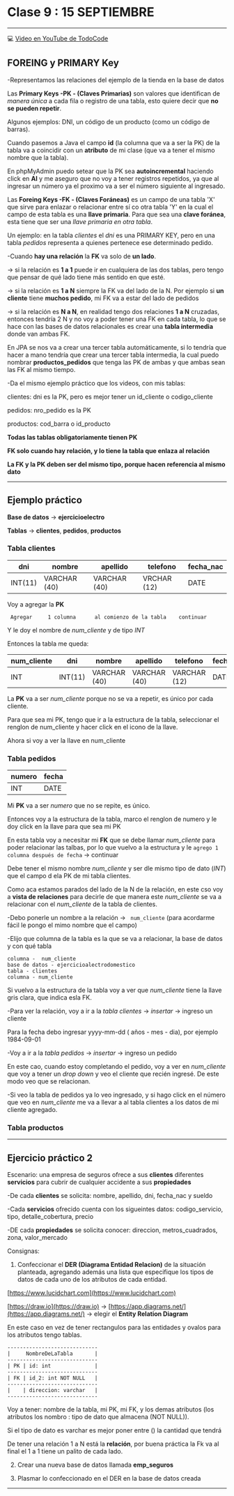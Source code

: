 # Clase 9 : 15 SEPTIEMBRE


---

:computer: [Video en YouTube de TodoCode](https://www.youtube.com/watch?v=tyyhIsDmVM0&list=PLQxX2eiEaqbwcW3dkmUqJq7B-SXHyCglf&index=5)

## FOREING y PRIMARY Key

-Representamos las relaciones del ejemplo de la tienda en la base de datos

Las **Primary Keys -PK - (Claves Primarias)** son valores que identifican de *manera única* a cada fila o registro de una tabla, esto quiere decir que **no se pueden repetir**.

Algunos ejemplos: DNI, un código de un producto (como un código de barras).

Cuando pasemos a Java el campo **id** (la columna que va a ser la PK) de la tabla va a coincidir con un **atributo** de mi clase (que va a tener el mismo nombre que la tabla).


En phpMyAdmin puedo setear que la PK sea **autoincremental** haciendo click en **AI** y me aseguro que no voy a tener registros repetidos, ya que al ingresar un número ya el proximo va a ser el número siguiente al ingresado.


Las **Foreing Keys -FK - (Claves Foráneas)** es un campo de una tabla 'X' que sirve para enlazar o relacionar entre sí co otra tabla 'Y' en la cual el campo de esta tabla es una **llave primaria**. Para que sea una **clave foránea**, esta tiene que ser una *llave primaria en otra tabla*. 

Un ejemplo: en la tabla *clientes* el *dni* es una PRIMARY KEY, pero en una tabla *pedidos* representa a quienes pertenece ese determinado pedido.


-Cuando **hay una relación** la **FK** va solo de **un lado**.

-> si la relación es **1 a 1** puede ir en cualquiera de las dos tablas, pero tengo que pensar de qué lado tiene más sentido en que esté.

-> si la relación es **1 a N** siempre la FK va del lado de la N. Por ejemplo si **un cliente** tiene **muchos pedido**, mi FK va a estar del lado de pedidos

-> si la relación es **N a N**, en realidad tengo dos relaciones  **1 a N** cruzadas, entonces tendría 2 N y no voy a poder tener una FK en cada tabla, lo que se hace con las bases de datos relacionales es crear una **tabla intermedia** donde van ambas FK.

En JPA se nos va a crear una tercer tabla automáticamente, si lo tendría que hacer a mano tendría que crear una tercer tabla intermedia, la cual puedo nombrar **productos_pedidos** que tenga las PK de ambas y que ambas sean las FK al mismo tiempo.

-Da el mismo ejemplo práctico que los videos, con mis tablas:

clientes: dni es la PK, pero es mejor tener un id_cliente o codigo_cliente

pedidos: nro_pedido es la PK

productos: cod_barra o id_producto


**Todas las tablas obligatoriamente tienen PK**

**FK solo cuando hay relación, y lo tiene la tabla que enlaza al relación**

**La FK y la PK deben ser del mismo tipo, porque hacen referencia al mismo dato**


---

## Ejemplo práctico

**Base de datos** -> **ejercicioelectro**

**Tablas** -> **clientes**, **pedidos**, **productos**

### Tabla clientes

| dni | nombre | apellido | telefono | fecha_nac |
| --- | ------ | -------- | -------- | ----------|
| INT(11) | VARCHAR (40) | VARCHAR (40) | VRCHAR (12) | DATE |

Voy a agregar la **PK**

``` Agregar     1 columna      al comienzo de la tabla    continuar```

Y le doy el nombre de *num_cliente* y de tipo *INT*

Entonces la tabla me queda:

| num_cliente | dni | nombre | apellido | telefono | fecha_nac |
| ----------- | --- | ------ | -------- | -------- | ----------|
| INT | INT(11) | VARCHAR (40) | VARCHAR (40) | VARCHAR (12) | DATE |


La **PK** va a ser *num_cliente* porque no se va a repetir, es único por cada cliente.

Para que sea mi PK, tengo que ir a la estructura de la tabla, seleccionar el renglon de num_cliente y hacer click en el icono de la llave.

Ahora si voy a ver la llave en num_cliente


### Tabla pedidos

| numero | fecha |
| ------ | ----- |
| INT | DATE |

Mi **PK** va a ser *numero* que no se repite, es único.

Entonces voy a la estructura de la tabla, marco el renglon de numero y le doy click en la llave para que sea mi PK

En esta tabla voy a necesitar mi **FK** que se debe llamar *num_cliente* para poder relacionar las talbas, por lo que vuelvo a la estructura y le ```agrego 1 columna después de fecha``` -> continuar

Debe tener el mismo nombre *num_cliente* y ser dle mismo tipo de dato (*INT*) que el campo d ela PK de mi tabla clientes.

Como aca estamos parados del lado de la N de la relación, en este cso voy a **vista de relaciones** para decirle de que manera este *num_cliente* se va a relacionar con el *num_cliente* de la tabla de clientes.

-Debo ponerle un nombre a la relación -> ``` num_cliente```  (para acordarme fácil le pongo el mimo nombre que el campo)

-Elijo que columna de la tabla es la que se va a relacionar, la base de datos y con qué tabla

``` 
columna -  num_cliente
base de datos - ejercicioalectrodomestico
tabla - clientes
columna - num_cliente
```

Si vuelvo a la estructura de la tabla voy a ver que *num_cliente* tiene la llave gris clara, que indica esla FK.


-Para ver la relación, voy a ir a la *tabla clientes* -> *insertar* -> ingreso un cliente

Para la fecha debo ingresar yyyy-mm-dd  ( años - mes - dia), por ejemplo 1984-09-01

-Voy a ir a la *tabla pedidos* -> *insertar* -> ingreso un pedido

En este cao, cuando estoy completando el pedido, voy a ver en *num_cliente* que voy a tener un *drop down* y veo el cliente que recién ingresé. De este modo veo que se relacionan.

-Si veo la tabla de pedidos ya lo veo ingresado, y si hago click en el número que veo en *num_cliente* me va a llevar a al tabla clientes a los datos de mi cliente agregado.

### Tabla productos

---

## Ejercicio práctico 2

Escenario: una empresa de seguros ofrece a sus **clientes** diferentes **servicios** para cubrir de cualquier accidente a sus **propiedades**

-De cada **clientes** se solicita: nombre, apellido, dni, fecha_nac y sueldo

-Cada **servicios** ofrecido cuenta con los sigueintes datos: codigo_servicio, tipo, detalle_cobertura, precio

-DE cada **propiedades** se solicita conocer: direccion, metros_cuadrados, zona, valor_mercado

Consignas:

1) Confeccionar el **DER (Diagrama Entidad Relacion)** de la situación planteada, agregando además una lista que especifique los tipos de datos de cada uno de los atributos de cada entidad.

[https://www.lucidchart.com](https://www.lucidchart.com)

[https://draw.io](https://draw.io) -> [https://app.diagrams.net/](https://app.diagrams.net/) -> elegir el **Entity Relation Diagram**

En este caso en vez de tener rectangulos para las entidades y ovalos para los atributos tengo tablas.

```
-----------------------------
|     NombreDeLaTabla       |
-----------------------------
| PK | id: int              |
-----------------------------
| FK | id_2: int NOT NULL   |
-----------------------------
|    | direccion: varchar   |
-----------------------------
 ```
 
 Voy a tener: nombre de la tabla, mi PK, mi FK, y los demas atributos (los atributos los nombro : tipo de dato que almacena (NOT NULL)).
 
Si el tipo de dato es varchar es mejor poner entre () la cantidad que tendrá

De tener una relación 1 a N está la **relación**, por  buena práctica la Fk va al final el 1 a 1 tiene un palito de cada lado.

2) Crear una nueva base de datos llamada **emp_seguros**

3) Plasmar lo confeccionado en el DER en la base de datos creada

---
